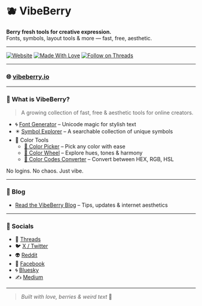 # 🫐 VibeBerry

**Berry fresh tools for creative expression.**  
Fonts, symbols, layout tools & more — fast, free, aesthetic.

---

[![Website](https://img.shields.io/badge/-vibeberry.io-black?style=flat&logo=web)](https://vibeberry.io)
[![Made With Love](https://img.shields.io/badge/Made%20with-%E2%9D%A4-ff69b4)](#)
[![Follow on Threads](https://img.shields.io/badge/Follow%20on-Threads-000?logo=threads&logoColor=white)](https://www.threads.net/@vibeberryteam)

---

### 🌐 [vibeberry.io](https://vibeberry.io)

---

### 🧩 What is VibeBerry?

> A growing collection of fast, free & aesthetic tools for online creators.

- 🌀 [Font Generator](https://vibeberry.io/text/font-generator) – Unicode magic for stylish text  
- ✴️ [Symbol Explorer](https://vibeberry.io/text/symbols) – A searchable collection of unique symbols  
- 🎨 Color Tools  
  - [🎨 Color Picker](https://vibeberry.io/color/color-picker) – Pick any color with ease  
  - [🌈 Color Wheel](https://vibeberry.io/color/color-wheel) – Explore hues, tones & harmony  
  - [🔢 Color Codes Converter](https://vibeberry.io/color/color-codes-converter) – Convert between HEX, RGB, HSL

No logins. No chaos. Just vibe.

---

### 📝 Blog

- [Read the VibeBerry Blog](https://vibeberry.io/blog) – Tips, updates & internet aesthetics

---

### 📌 Socials

- 🧵 [Threads](https://www.threads.net/@vibeberryteam)
- 🐦 [X / Twitter](https://x.com/VibeBerryTeam)
- 👽 [Reddit](https://www.reddit.com/user/Ok-Firefighter9031/)
- 📘 [Facebook](https://www.facebook.com/profile.php?id=61575046040240)
- 🌀 [Bluesky](https://bsky.app/profile/vibeberry.bsky.social)
- ✍️ [Medium](https://medium.com/@vibeberryteam)

---

> _Built with love, berries & weird text_ 🍇
